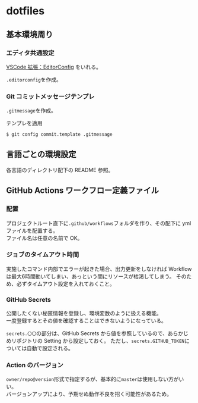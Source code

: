# dotfiles

## 基本環境周り
### エディタ共通設定
[VSCode 拡張：EditorConfig](https://marketplace.visualstudio.com/items?itemName=EditorConfig.EditorConfig) をいれる。

`.editorconfig`を作成。

### Git コミットメッセージテンプレ
`.gitmessage`を作成。

テンプレを適用
```bash
$ git config commit.template .gitmessage
```

## 言語ごとの環境設定
各言語のディレクトリ配下の README 参照。

## GitHub Actions ワークフロー定義ファイル
### 配置
プロジェクトルート直下に`.github/workflows`フォルダを作り、その配下に yml ファイルを配置する。  
ファイル名は任意の名前で OK。

### ジョブのタイムアウト時間
実施したコマンド内部でエラーが起きた場合、出力更新をしなければ Workflow は最大6時間動いてしまい、あっという間にリソースが枯渇してしまう。
そのため、必ずタイムアウト設定を入れておくこと。

### GitHub Secrets
公開したくない秘匿情報を登録し、環境変数のように扱える機能。  
一度登録するとその値を確認することはできないようになっている。

`secrets.〇〇`の部分は、GitHub Secrets から値を参照しているので、あらかじめリポジトリの Setting から設定しておく。
ただし、`secrets.GITHUB_TOKEN`については自動で設定される。

### Action のバージョン
`owner/repo@version`形式で指定するが、基本的に`master`は使用しない方がいい。  
バージョンアップにより、予期せぬ動作不良を招く可能性があるため。
